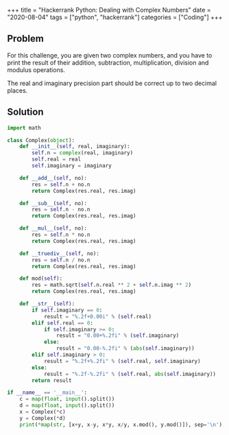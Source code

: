 +++
title = "Hackerrank Python: Dealing with Complex Numbers"
date = "2020-08-04"
tags = ["python", "hackerrank"]
categories = ["Coding"]
+++

## Problem

For this challenge, you are given two complex numbers, and you have to print the result of their addition, subtraction, multiplication, division and modulus operations.

The real and imaginary precision part should be correct up to two decimal places.

## Solution

```python
import math

class Complex(object):
    def __init__(self, real, imaginary):
        self.n = complex(real, imaginary)
        self.real = real
        self.imaginary = imaginary

    def __add__(self, no):
        res = self.n + no.n
        return Complex(res.real, res.imag)

    def __sub__(self, no):
        res = self.n - no.n
        return Complex(res.real, res.imag)

    def __mul__(self, no):
        res = self.n * no.n
        return Complex(res.real, res.imag)

    def __truediv__(self, no):
        res = self.n / no.n
        return Complex(res.real, res.imag)

    def mod(self):
        res = math.sqrt(self.n.real ** 2 + self.n.imag ** 2)
        return Complex(res.real, res.imag)

    def __str__(self):
        if self.imaginary == 0:
            result = "%.2f+0.00i" % (self.real)
        elif self.real == 0:
            if self.imaginary >= 0:
                result = "0.00+%.2fi" % (self.imaginary)
            else:
                result = "0.00-%.2fi" % (abs(self.imaginary))
        elif self.imaginary > 0:
            result = "%.2f+%.2fi" % (self.real, self.imaginary)
        else:
            result = "%.2f-%.2fi" % (self.real, abs(self.imaginary))
        return result

if __name__ == '__main__':
    c = map(float, input().split())
    d = map(float, input().split())
    x = Complex(*c)
    y = Complex(*d)
    print(*map(str, [x+y, x-y, x*y, x/y, x.mod(), y.mod()]), sep='\n')
```

